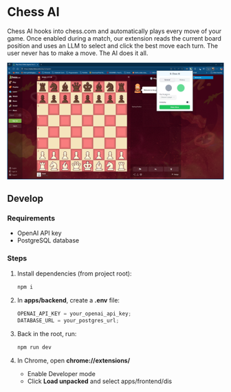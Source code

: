 # Chess AI
Chess AI hooks into chess.com and automatically plays every move of your game. Once enabled during a match, our extension reads the current board position and uses an LLM to select and click the best move each turn. The user never has to make a move. The AI does it all.

![Example](./public/example.gif)

## Develop

### Requirements

- OpenAI API key
- PostgreSQL database

### Steps

1. Install dependencies (from project root):

   ```bash
   npm i
   ```

2. In **apps/backend**, create a **.env** file:

   ```typescript
   OPENAI_API_KEY = your_openai_api_key;
   DATABASE_URL = your_postgres_url;
   ```

3. Back in the root, run:

   ```bash
   npm run dev
   ```

4. In Chrome, open **chrome://extensions/**
   - Enable Developer mode
   - Click **Load unpacked** and select apps/frontend/dis

